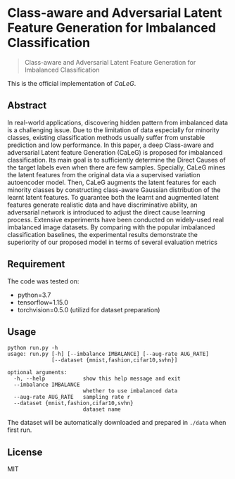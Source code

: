 # Class-aware and Adversarial Latent Feature Generation for Imbalanced Classification

> Class-aware and Adversarial Latent Feature Generation for Imbalanced Classification
>
> 

This is the official implementation of *CaLeG*.
## Abstract
In real-world applications, discovering hidden pattern from imbalanced data
is a challenging issue. Due to the limitation of data especially for minority
classes, existing classification methods usually suffer from unstable prediction
and low performance. In this paper, a deep Class-aware and adversarial Latent
feature Generation (CaLeG) is proposed for imbalanced classification. Its main
goal is to sufficiently determine the Direct Causes of the target labels even
when there are few samples. Specially, CaLeG mines the latent features from 
the original data via a supervised variation autoencoder model. Then, CaLeG 
augments the latent features for each minority classes by constructing 
class-aware Gaussian distribution of the learnt latent features. To guarantee 
both the learnt and augmented latent features generate realistic data and have 
discriminative ability, an adversarial network is introduced to adjust the 
direct cause learning process. Extensive experiments have been conducted on 
widely-used real imbalanced image datasets. By comparing with the popular 
imbalanced classification baselines, the experimental results demonstrate the 
superiority of our proposed model in terms of several evaluation metrics

## Requirement

The code was tested on:
- python=3.7
- tensorflow=1.15.0
- torchvision=0.5.0 (utilizd for dataset preparation)


## Usage
```
python run.py -h
usage: run.py [-h] [--imbalance IMBALANCE] [--aug-rate AUG_RATE]
              [--dataset {mnist,fashion,cifar10,svhn}]

optional arguments:
  -h, --help            show this help message and exit
  --imbalance IMBALANCE
                        whether to use imbalanced data
  --aug-rate AUG_RATE   sampling rate r
  --dataset {mnist,fashion,cifar10,svhn}
                        dataset name

```
The dataset will be automatically downloaded and prepared in `./data` when first run.

## License
MIT